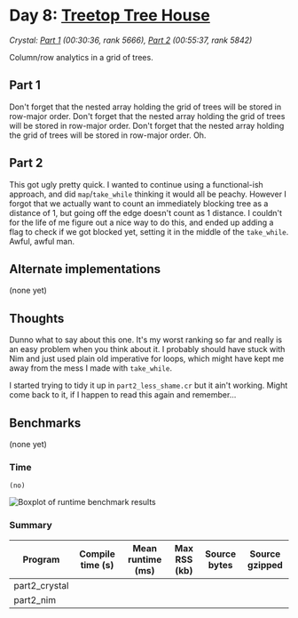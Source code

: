 # Day 8: [Treetop Tree House](https://adventofcode.com/2022/day/8)
*Crystal: [Part 1](https://github.com/DestyNova/advent_of_code_2022/blob/main/8/part1.cr) (00:30:36, rank 5666), [Part 2](https://github.com/DestyNova/advent_of_code_2022/blob/main/8/part2.cr) (00:55:37, rank 5842)*

Column/row analytics in a grid of trees.

## Part 1

Don't forget that the nested array holding the grid of trees will be stored in row-major order.
Don't forget that the nested array holding the grid of trees will be stored in row-major order.
Don't forget that the nested array holding the grid of trees will be stored in row-major order.
Oh.

## Part 2

This got ugly pretty quick. I wanted to continue using a functional-ish approach, and did `map`/`take_while` thinking it would all be peachy. However I forgot that we actually want to count an immediately blocking tree as a distance of 1, but going off the edge doesn't count as 1 distance.
I couldn't for the life of me figure out a nice way to do this, and ended up adding a flag to check if we got blocked yet, setting it in the middle of the `take_while`. Awful, awful man.

## Alternate implementations

(none yet)

## Thoughts

Dunno what to say about this one. It's my worst ranking so far and really is an easy problem when you think about it. I probably should have stuck with Nim and just used plain old imperative for loops, which might have kept me away from the mess I made with `take_while`.

I started trying to tidy it up in `part2_less_shame.cr` but it ain't working. Might come back to it, if I happen to read this again and remember...

## Benchmarks

(none yet)

### Time

```
(no)
```

![Boxplot of runtime benchmark results](runtime.png)

### Summary

Program       | Compile time (s) | Mean runtime (ms) | Max RSS (kb) | Source bytes | Source gzipped
---           | ---              | ---               | ---          | ---          | ---
part2_crystal |                  |                   |              |              |    
part2_nim     |                  |                   |              |              |    
